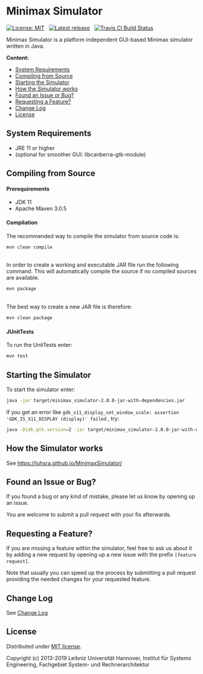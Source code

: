 Minimax Simulator
=================

[![License: MIT](https://img.shields.io/badge/License-MIT-yellow.svg)](https://github.com/SRAhub/MinimaxSimulator/blob/develop/LICENSE.txt) &nbsp; [![Latest release](http://img.shields.io/github/release/SRAhub/MinimaxSimulator.svg)](https://github.com/SRAhub/MinimaxSimulator/releases)	&nbsp; [![Travis CI Build Status](https://travis-ci.org/SRAhub/MinimaxSimulator.png?branch=master)](https://travis-ci.org/SRAhub/MinimaxSimulator) &nbsp; 

Minimax Simulator is a platform independent GUI-based Minimax simulator written in Java.

**Content:**
- [System Requirements](#system-requirements)
- [Compiling from Source](#compiling-source)
- [Starting the Simulator](#executing)
- [How the Simulator works](#documentation)
- [Found an Issue or Bug?](#bug)
- [Requesting a Feature?](#feature)
- [Change Log](#changelog)
- [License](#license)

<a name="system-requirements"></a> System Requirements
------------------------------------------------------
* JRE 11 or higher
* (optional for smoother GUI: libcanberra-gtk-module)

<a name="compiling-source"></a> Compiling from Source
------------------------------------------------------
#### Prerequirements
* JDK 11
* Apache Maven 3.0.5

#### Compilation
The recommended way to compile the simulator from source code is:
```bash
mvn clean compile
```
\
In order to create a working and executable JAR file run the following command.
This will automatically compile the source if no compiled sources are available.
```bash
mvn package
```
\
The best way to create a new JAR file is therefore:
```bash
mvn clean package
```

#### JUnitTests
To run the UnitTests enter:
```bash
mvn test
```

<a name="executing"></a> Starting the Simulator 
------------------------------------------------------
To start the simulator enter:
```bash
java -jar target/minimax_simulator-2.0.0-jar-with-dependencies.jar
```

If you get an error like
``gdk_x11_display_set_window_scale: assertion 'GDK_IS_X11_DISPLAY (display)' failed``
, try:
```bash
java -Djdk.gtk.version=2 -jar target/minimax_simulator-2.0.0-jar-with-dependencies.jar
```
<a name="documentation"></a> How the Simulator works 
------------------------------------------------------
See https://luhsra.github.io/MinimaxSimulator/

<a name="bug"></a> Found an Issue or Bug?
-----------------------------------------
If you found a bug or any kind of mistake, please let us know by opening up an issue.

You are welcome to submit a pull request with your fix afterwards.

<a name="feature"></a> Requesting a Feature?
--------------------------------------------
If you are missing a feature within the simulator, feel free to ask us about it by adding a new request by opening up a new issue with the prefix `[feature request]`.

Note that usually you can speed up the process by submitting a pull request providing the needed changes for your requested feature.

<a name="changelog"></a> Change Log
---------------------------------
See [Change Log](https://srahub.github.io/MinimaxSimulator/changelog.html)

<a name="license"></a> License
------------------------------
Distributed under [MIT license](http://opensource.org/licenses/MIT).

Copyright (c) 2013-2019 Leibniz Universität Hannover, Institut für Systems Engineering, Fachgebiet System- und Rechnerarchitektur
